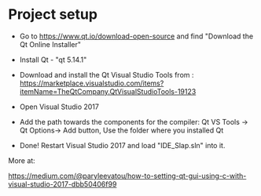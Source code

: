 # Project setup

- Go to https://www.qt.io/download-open-source and find 
"Download the Qt Online Installer"

- Install Qt - "qt 5.14.1"

- Download and install the Qt Visual Studio Tools from : https://marketplace.visualstudio.com/items?itemName=TheQtCompany.QtVisualStudioTools-19123

- Open Visual Studio 2017 

- Add the path towards the components for the compiler: Qt VS Tools -> Qt Options-> Add button, Use the folder where you installed Qt


- Done! Restart Visual Studio 2017 and load "IDE_Slap.sln" into it.



More at:

https://medium.com/@paryleevatou/how-to-setting-qt-gui-using-c-with-visual-studio-2017-dbb50406f99
